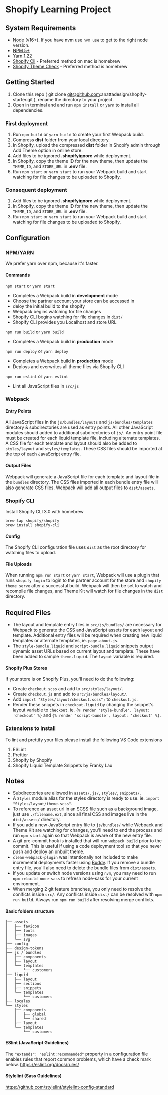 # Shopify Learning Project

## System Requirements

- [Node](https://nodejs.org/en/) (v16+). If you have nvm use `nvm use` to get to the right node version.
- [NPM 5+](https://docs.npmjs.com/try-the-latest-stable-version-of-npm)
- [Yarn 1.22](https://classic.yarnpkg.com/lang/en/docs/install/#alternatives-stable)
- [Shopify Cli](https://shopify.dev/themes/tools/cli/installation) - Preferred method on mac is homebrew
- [Shopify Theme Check](https://github.com/Shopify/theme-check#installation) - Preferred method is homebrew

## Getting Started

1. Clone this repo ( git clone git@github.com:anattadesign/shopify-starter.git ), rename the directory to your project.
2. Open in terminal and and run `npm install` or `yarn` to install all dependencies.

### First deployment

1. Run `npm build` or `yarn build` to create your first Webpack build.
2. Compress **dist** folder from your local directory.
3. In Shopify, upload the compressed **dist** folder in Shopify admin through Add Theme option in online store.
4. Add files to be ignored **.shopifyignore** while deployment.
5. In Shopify, copy the theme ID for the new theme, then update the `THEME_ID`, and `STORE_URL` in **.env** file.
6. Run `npm start` or `yarn start` to run your Webpack build and start watching for file changes to be uploaded to Shopify.

### Consequent deployment

1. Add files to be ignored **.shopifyignore** while deployment.
2. In Shopify, copy the theme ID for the new theme, then update the `THEME_ID`, and `STORE_URL` in **.env** file.
3. Run `npm start` or `yarn start` to run your Webpack build and start watching for file changes to be uploaded to Shopify.

## Configuration

### NPM/YARN

We prefer yarn over npm, because it's faster.

#### Commands

`npm start` or `yarn start`

- Completes a Webpack build in **development** mode
- Choose the partner account your store can be accessed in
- deloy the initial build to the shopify
- Webpack begins watching for file changes
- Shopify CLI begins watching for file changes in `dist/`
- Shopify CLI provides you Localhost and store URL

`npm run build` or `yarn build`

- Completes a Webpack build in **production** mode

`npm run deploy` or `yarn deploy`

- Completes a Webpack build in **production** mode
- Deploys and overwrites all theme files via Shopify CLI

`npm run eslint` or `yarn eslint`

- Lint all JavaScript files in `src/js`

### Webpack

#### Entry Points

All JavaScript files in the `js/bundles/layouts` and `js/bundles/templates` directory & subdirectories are used as entry points. All other JavaScript modules should added to additional subdirectories of `js/`. An entry point file must be created for each liquid template file, including alternate templates. A CSS file for each template and layout should also be added to `styles/layout` and `styles/templates`. These CSS files should be imported at the top of each JavaScript entry file.

#### Output Files

Webpack will generate a JavaScript file for each template and layout file in the `bundles` directory. The CSS files imported in each bundle entry file will also generate CSS files. Webpack will add all output files to `dist/assets`.

### Shopify CLI

Install Shopify CLI 3.0 with homebrew

```
brew tap shopify/shopify
brew install shopify-cli
```

#### Config

The Shopify CLI configuration file uses `dist` as the root directory for watching files to upload.

#### File Uploads

When running `npm run start` or `yarn start`, Webpack will use a plugin that runs `shopify login` to login to the partner account for the store and `shopify theme serve` after a successful build. Webpack will then be set to watch and recompile file changes, and Theme Kit will watch for file changes in the `dist` directory.

## Required Files

- The layout and template entry files in `src/js/bundles/` are necessary for Webpack to generate the CSS and JavaScript assets for each layout and template. Additional entry files will be required when creating new liquid templates or alternate templates, ie. `page.about.js`.
- The `style-bundle.liquid` and `script-bundle.liquid` snippets output dynamic asset URLs based on current layout and template. These have been added to sample `theme.liquid`. The `layout` variable is required.

#### Shopify Plus Stores

If your store is on Shopify Plus, you'll need to do the following:

- Create `checkout.scss` and add to `src/styles/layout/`.
- Create `checkout.js` and add to `src/js/bundles/layout/`.
- Add `import "Styles/layout/checkout.scss";` to `checkout.js`.
- Render these snippets in `checkout.liquid` by changing the snippet's layout variable to `checkout`. ie. `{% render 'style-bundle', layout: 'checkout' %}` and `{% render 'script-bundle', layout: 'checkout' %}`.

### Extensions to install

To lint and prettify your files please install the following VS Code extensions

1. ESLint
2. Prettier
3. Shopify by Shopify
4. Shopify Liquid Template Snippets by Franky Lau

## Notes

- Subdirectories are allowed in `assets/`, `js/`, `styles/`, `snippets/`.
- A `Styles` module alias for the styles directory is ready to use. ie. `import "Styles/layout/theme.scss"`.
- To reference an asset url in an SCSS file such as a background image, just use `./filename.ext`, since all final CSS and images live in the `dist/assets/` directory.
- If you add a new JavaScript entry file to `js/bundles/` while Webpack and Theme Kit are watching for changes, you'll need to end the process and run `npm start` again so that Webpack is aware of the new entry file.
- A git pre-commit hook is installed that will run `webpack build` prior to the commit. This is useful if using a code deployment tool so that you never push and deploy an unbuilt theme.
- `clean-webpack-plugin` was intentionally not included to make incremental deployments faster using [Buddy](https://buddy.works/). If you remove a bundle entry file, you'll also need to delete the bundle files from `dist/assets`.
- If you update or switch node versions using `nvm`, you may need to run `npm rebuild node-sass` to refresh node-sass for your current environment.
- When merging 2 git feature branches, you only need to resolve the conlficts inside `src/`. Any conflicts inside `dist/` can be resolved with `npm run build`. Always run `npm run build` after resolving merge conflicts.

#### Basic folders structure

```
├── assets
│   ├── favicon
│   ├── fonts
│   ├── images
│   └── svg
├── config
├── design-tokens
├── js / bundles
│   ├── components
│   ├── layout
│   └── templates
│       └── customers
├── liquid
│   ├── layout
│   ├── sections
│   ├── snippets
│   └── templates
│       └── customers
├── locales
└── styles
    ├── components
    │   ├── global
    │   └── shared
    ├── layout
    └── templates
        └── customers
```

#### ESlint (JavaScript Guidelines)

The `"extends": "eslint:recommended"` property in a configuration file enables rules that report common problems, which have a check mark below.
https://eslint.org/docs/rules/

#### Stylelint (Sass Guidelines)

https://github.com/stylelint/stylelint-config-standard
